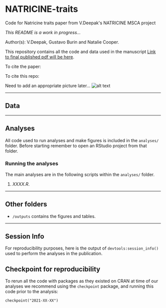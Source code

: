 # NATRICINE-traits
Code for Natricine traits paper from V.Deepak's NATRICINE MSCA project

*This README is a work in progress...*

Author(s): V.Deepak, Gustavo Burin and Natalie Cooper.

This repository contains all the code and data used in the manuscript [Link to final published pdf will be here]().

To cite the paper: 
> 

To cite this repo: 
> 

Need to add an appropriate picture later...
![alt text](https://github.com/nhcooper123/natricine/raw/master/outputs/GMM/PC123-diet-habit-GMM.png)

------

## Data


------
## Analyses
All code used to run analyses and make figures is included in the `analyses/` folder. Before starting remember to open an RStudio project from that folder.

### Running the analyses 
The main analyses are in the following scripts within the `analyses/` folder.

1. *XXXX.R*. 

-------
## Other folders

* `/outputs` contains the figures and tables.


------
## Session Info
For reproducibility purposes, here is the output of `devtools:session_info()` used to perform the analyses in the publication.

## Checkpoint for reproducibility
To rerun all the code with packages as they existed on CRAN at time of our analyses we recommend using the `checkpoint` package, and running this code prior to the analysis:

```{r}
checkpoint("2021-XX-XX") 
```

